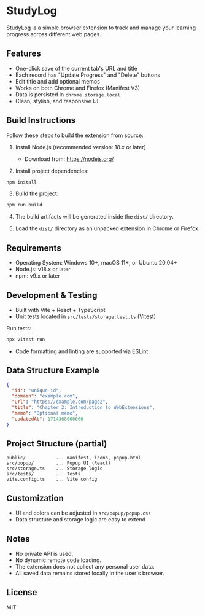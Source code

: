 # StudyLog

StudyLog is a simple browser extension to track and manage your learning progress across different web pages.

## Features

- One-click save of the current tab's URL and title
- Each record has "Update Progress" and "Delete" buttons
- Edit title and add optional memos
- Works on both Chrome and Firefox (Manifest V3)
- Data is persisted in `chrome.storage.local`
- Clean, stylish, and responsive UI

## Build Instructions

Follow these steps to build the extension from source:

1. Install Node.js (recommended version: 18.x or later)
   - Download from: https://nodejs.org/

2. Install project dependencies:

```bash
npm install
```

3. Build the project:

```bash
npm run build
```

4. The build artifacts will be generated inside the `dist/` directory.

5. Load the `dist/` directory as an unpacked extension in Chrome or Firefox.

## Requirements

- Operating System: Windows 10+, macOS 11+, or Ubuntu 20.04+
- Node.js: v18.x or later
- npm: v9.x or later

## Development & Testing

- Built with Vite + React + TypeScript
- Unit tests located in `src/tests/storage.test.ts` (Vitest)

Run tests:

```bash
npx vitest run
```

- Code formatting and linting are supported via ESLint

## Data Structure Example

```json
{
  "id": "unique-id",
  "domain": "example.com",
  "url": "https://example.com/page2",
  "title": "Chapter 2: Introduction to WebExtensions",
  "memo": "Optional memo",
  "updatedAt": 1714368000000
}
```

## Project Structure (partial)

```
public/           ... manifest, icons, popup.html
src/popup/        ... Popup UI (React)
src/storage.ts    ... Storage logic
src/tests/        ... Tests
vite.config.ts    ... Vite config
```

## Customization

- UI and colors can be adjusted in `src/popup/popup.css`
- Data structure and storage logic are easy to extend

## Notes

- No private API is used.
- No dynamic remote code loading.
- The extension does not collect any personal user data.
- All saved data remains stored locally in the user's browser.

## License

MIT
